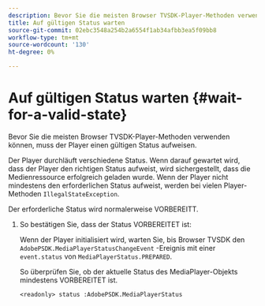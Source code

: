 ```yaml
---
description: Bevor Sie die meisten Browser TVSDK-Player-Methoden verwenden können, muss der Player einen gültigen Status aufweisen.
title: Auf gültigen Status warten
source-git-commit: 02ebc3548a254b2a6554f1ab34afbb3ea5f09bb8
workflow-type: tm+mt
source-wordcount: '130'
ht-degree: 0%

---
```


# Auf gültigen Status warten {#wait-for-a-valid-state}

Bevor Sie die meisten Browser TVSDK-Player-Methoden verwenden können, muss der Player einen gültigen Status aufweisen.

Der Player durchläuft verschiedene Status. Wenn darauf gewartet wird, dass der Player den richtigen Status aufweist, wird sichergestellt, dass die Medienressource erfolgreich geladen wurde. Wenn der Player nicht mindestens den erforderlichen Status aufweist, werden bei vielen Player-Methoden `IllegalStateException`.

Der erforderliche Status wird normalerweise VORBEREITT.

1. So bestätigen Sie, dass der Status VORBEREITET ist:

   Wenn der Player initialisiert wird, warten Sie, bis Browser TVSDK den `AdobePSDK.MediaPlayerStatusChangeEvent` -Ereignis mit einer `event.status` von `MediaPlayerStatus.PREPARED`.

   So überprüfen Sie, ob der aktuelle Status des MediaPlayer-Objekts mindestens VORBEREITET ist.

   ```
   <readonly> status :AdobePSDK.MediaPlayerStatus
   ```
